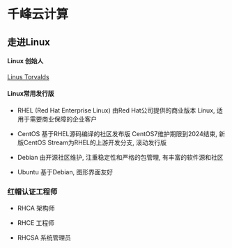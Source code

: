 # 千峰云计算

## 走进Linux

#### Linux 创始人

[Linus Torvalds](https://en.wikipedia.org/wiki/Linus_Torvalds)

#### Linux常用发行版

- RHEL (Red Hat Enterprise Linux)
  由Red Hat公司提供的商业版本 Linux, 适用于需要商业保障的企业客户

- CentOS
  基于RHEL源码编译的社区发布版
  CentOS7维护期限到2024结束, 新版CentOS Stream为RHEL的上游开发分支, 滚动发行版

- Debian
  由开源社区维护, 注重稳定性和严格的包管理, 有丰富的软件源和社区

- Ubuntu
  基于Debian, 图形界面友好

### 红帽认证工程师

- RHCA
  架构师

- RHCE
  工程师

- RHCSA
  系统管理员

